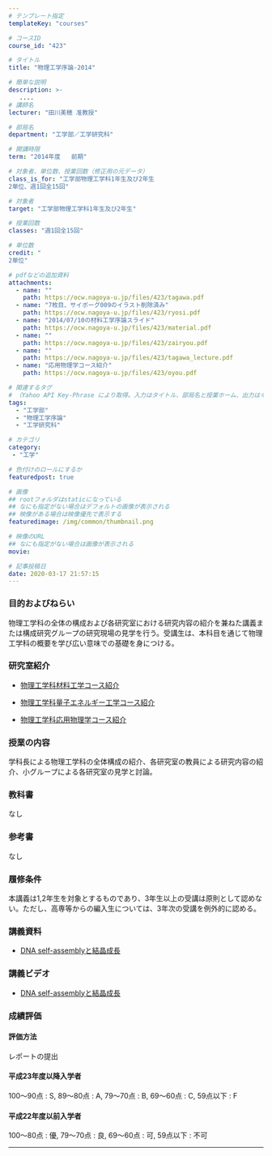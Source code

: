```yaml
---
# テンプレート指定
templateKey: "courses"

# コースID
course_id: "423"

# タイトル
title: "物理工学序論-2014"

# 簡単な説明
description: >-
   ....
# 講師名
lecturer: "田川美穂 准教授"

# 部局名
department: "工学部／工学研究科"

# 開講時限
term: "2014年度	前期"

# 対象者、単位数、授業回数（修正用の元データ）
class_is_for: "工学部物理工学科1年生及び2年生
2単位、週1回全15回"

# 対象者
target: "工学部物理工学科1年生及び2年生"

# 授業回数
classes: "週1回全15回"

# 単位数
credit: "
2単位"

# pdfなどの追加資料
attachments:
  - name: "" 
    path: https://ocw.nagoya-u.jp/files/423/tagawa.pdf
  - name: "7枚目、サイボーグ009のイラスト削除済み" 
    path: https://ocw.nagoya-u.jp/files/423/ryosi.pdf
  - name: "2014/07/10の材料工学序論スライド" 
    path: https://ocw.nagoya-u.jp/files/423/material.pdf
  - name: "" 
    path: https://ocw.nagoya-u.jp/files/423/zairyou.pdf
  - name: "" 
    path: https://ocw.nagoya-u.jp/files/423/tagawa_lecture.pdf
  - name: "応用物理学コース紹介" 
    path: https://ocw.nagoya-u.jp/files/423/oyou.pdf

# 関連するタグ
# （Yahoo API Key-Phrase により取得。入力はタイトル、部局名と授業ホーム、出力はキーフレーズ（tags））
tags:
  - "工学部"
  - "物理工学序論"
  - "工学研究科"

# カテゴリ
category:
 - "工学"

# 色付けのロールにするか
featuredpost: true

# 画像
## rootフォルダはstaticになっている
## なにも指定がない場合はデフォルトの画像が表示される
## 映像がある場合は映像優先で表示する
featuredimage: /img/common/thumbnail.png

# 映像のURL
## なにも指定がない場合は画像が表示される
movie: 

# 記事投稿日
date: 2020-03-17 21:57:15
---
```


### 目的およびねらい

物理工学科の全体の構成および各研究室における研究内容の紹介を兼ねた講義または構成研究グループの研究現場の見学を行う。受講生は、本科目を通じて物理工学科の概要を学び広い意味での基礎を身につける。 

### 研究室紹介


  - [物理工学科材料工学コース紹介](https://ocw.nagoya-u.jp/files/423/zairyou.pdf) 
  
  - [物理工学科量子エネルギー工学コース紹介](https://ocw.nagoya-u.jp/files/423/ryosi.pdf) 
  
  - [物理工学科応用物理学コース紹介](https://ocw.nagoya-u.jp/files/423/oyou.pdf) 









### 授業の内容

学科長による物理工学科の全体構成の紹介、各研究室の教員による研究内容の紹介、小グループによる各研究室の見学と討論。

### 教科書

なし

### 参考書

なし

### 履修条件

本講義は1,2年生を対象とするものであり、3年生以上の受講は原則として認めない。ただし、高専等からの編入生については、3年次の受講を例外的に認める。





### 講義資料


  - [DNA self-assemblyと結晶成長](https://ocw.nagoya-u.jp/files/423/tagawa_lecture.pdf) 


### 講義ビデオ


  - <a href="https://nuvideo.media.nagoya-u.ac.jp/embed/f9b3da1a81c47fb5a0298ae4eda8f7806391bdff" target="blank">DNA self-assemblyと結晶成長</a>






### 成績評価

#### 評価方法

レポートの提出

#### 平成23年度以降入学者

100〜90点 : S, 89〜80点 : A, 79〜70点 : B, 69〜60点 : C, 59点以下 : F 

#### 平成22年度以前入学者

100〜80点 : 優, 79〜70点 : 良, 69〜60点 : 可, 59点以下 : 不可





-----
